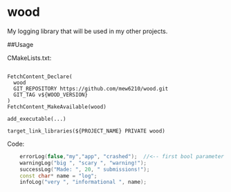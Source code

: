 # wood

My logging library that will be used in my other projects.


##Usage

CMakeLists.txt:
```

FetchContent_Declare(
  wood
  GIT_REPOSITORY https://github.com/mew6210/wood.git
  GIT_TAG v${WOOD_VERSION}
)
FetchContent_MakeAvailable(wood)

add_executable(...)

target_link_libraries(${PROJECT_NAME} PRIVATE wood)
```

Code:
```cpp
	errorLog(false,"my","app", "crashed");	//<-- first bool parameter decides if this errorLog should throw runtimeError after printing the message.
	warningLog("big ", "scary ", "warning!");
	successLog("Made: ", 20, " submissions!");
	const char* name = "log";
	infoLog("very ", "informational ", name);
```
